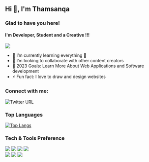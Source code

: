 ## Hi 👋, I'm Thamsanqa 

### Glad to have you here!

#### I'm Developer, Student and a Creative !!!
![](https://komarev.com/ghpvc/?username=thamesssa)

- 🌱 I’m currently learning everything 🤣
- 👯 I’m looking to collaborate with other content creators
- 🥅 2023 Goals: Learn More About Web Applications and Software development  
- ⚡ Fun fact: I love to draw and design websites 

### Connect with me:

![Twitter URL](https://img.shields.io/twitter/follow/thamess_sa?label=Follow&style=social)

### Top Languages
[![Top Langs](https://github-readme-stats.vercel.app/api/top-langs/?username=thamesssa)](https://github.com/thamesssa/github-readme-stats)


### Tech & Tools Preference

<img src = "https://img.shields.io/badge/-HTML5-E34F26?style=flat&logo=html5&logoColor=white"> <img src = "https://img.shields.io/badge/-CSS3-1572B6?style=flat&logo=css3&logoColor=white">
<img src="https://img.shields.io/badge/-JavaScript-eed718?style=flat&logo=javascript&logoColor=ffffff">
<img src="https://img.shields.io/badge/-Sass-cc6699?style=flat&logo=sass&logoColor=ffffff">
<br>
<img src="http://img.shields.io/badge/-Git-F1502F?style=flat&logo=git&logoColor=FFFFFF">
<img src="http://img.shields.io/badge/-Github-000000?style=flat&logo=github&logoColor=FFFFFF">
<img src="http://img.shields.io/badge/-VS%20Code-007ACC?style=flat&logo=visual%20studio%20code&logoColor=white">




